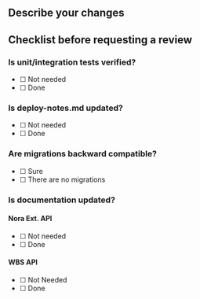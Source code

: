 ## Describe your changes


## Checklist before requesting a review
### Is unit/integration tests verified?
- [ ] <!-- Choice#1 --> Not needed
- [ ] <!-- Choice#1 --> Done
### Is deploy-notes.md updated?
- [ ] <!-- Choice#2 --> Not needed
- [ ] <!-- Choice#2 --> Done
### Are migrations backward compatible?
- [ ] <!-- Choice#3 --> Sure
- [ ] <!-- Choice#3 --> There are no migrations
### Is documentation updated?
#### Nora Ext. API
- [ ] <!-- Choice#4 --> Not needed
- [ ] <!-- Choice#4 --> Done
#### WBS API
- [ ] <!-- Choice#5 --> Not Needed
- [ ] <!-- Choice#5 --> Done
